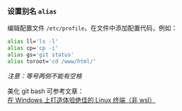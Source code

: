 

### 设置别名 `alias`

编辑配置文件 `/etc/profile`，在文件中添加配置代码，例如：

```bash
alias ll='ls -l'
alias cp='cp -i'
alias gs='git status'
alias toroot='cd /www/html/'
```

*注意：等号两侧不能有空格*


美化 git bash 可参考文章：[在 Windows 上打造体验绝佳的 Linux 终端（非 wsl）](https://juejin.im/post/5bd5a08cf265da0add520772)